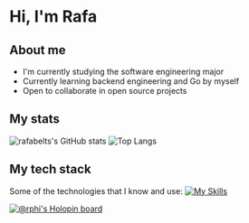 # Hi, I'm Rafa
## About me
- I'm currently studying the software engineering major
- Currently learning backend engineering and Go by myself
- Open to collaborate in open source projects
## My stats
![rafabelts's GitHub stats](https://github-readme-stats.vercel.app/api?username=rafabelts&show_icons=true&theme=tokyonight)
![Top Langs](https://github-readme-stats.vercel.app/api/top-langs/?username=anuraghazra&layout=compact&theme=tokyonight)
## My tech stack
Some of the technologies that I know and use:
[![My Skills](https://skillicons.dev/icons?i=js,dart,react,flutter,nodejs,figma,git,github,vim&theme=dark)](https://skillicons.dev)

[![@rphi's Holopin board](https://holopin.io/api/user/board?user=rafabelts)](https://holopin.io/@rafabelts)
